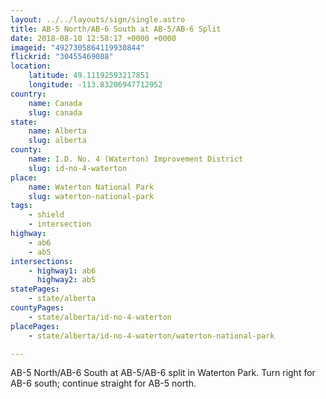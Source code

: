 ```yaml
---
layout: ../../layouts/sign/single.astro
title: AB-5 North/AB-6 South at AB-5/AB-6 Split
date: 2018-08-10 12:58:17 +0000 +0000
imageid: "4927305864119930844"
flickrid: "30455469088"
location:
    latitude: 49.11192593217851
    longitude: -113.83206947712952
country:
    name: Canada
    slug: canada
state:
    name: Alberta
    slug: alberta
county:
    name: I.D. No. 4 (Waterton) Improvement District
    slug: id-no-4-waterton
place:
    name: Waterton National Park
    slug: waterton-national-park
tags:
    - shield
    - intersection
highway:
    - ab6
    - ab5
intersections:
    - highway1: ab6
      highway2: ab5
statePages:
    - state/alberta
countyPages:
    - state/alberta/id-no-4-waterton
placePages:
    - state/alberta/id-no-4-waterton/waterton-national-park

---
```

AB-5 North/AB-6 South at AB-5/AB-6 split in Waterton Park.  Turn right for AB-6 south; continue straight for AB-5 north.